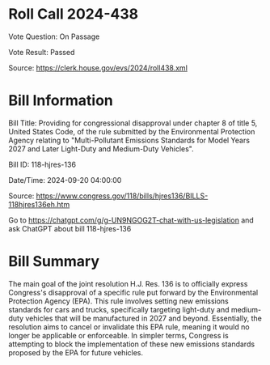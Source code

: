 # Roll Call 2024-438

Vote Question: On Passage

Vote Result: Passed

Source: https://clerk.house.gov/evs/2024/roll438.xml

# Bill Information

Bill Title: Providing for congressional disapproval under chapter 8 of title 5, United States Code, of the rule submitted by the Environmental Protection Agency relating to "Multi-Pollutant Emissions Standards for Model Years 2027 and Later Light-Duty and Medium-Duty Vehicles".

Bill ID: 118-hjres-136

Date/Time: 2024-09-20 04:00:00

Source: https://www.congress.gov/118/bills/hjres136/BILLS-118hjres136eh.htm

Go to https://chatgpt.com/g/g-UN9NGOG2T-chat-with-us-legislation and ask ChatGPT about bill 118-hjres-136

# Bill Summary
The main goal of the joint resolution H.J. Res. 136 is to officially express Congress's disapproval of a specific rule put forward by the Environmental Protection Agency (EPA). This rule involves setting new emissions standards for cars and trucks, specifically targeting light-duty and medium-duty vehicles that will be manufactured in 2027 and beyond. Essentially, the resolution aims to cancel or invalidate this EPA rule, meaning it would no longer be applicable or enforceable. In simpler terms, Congress is attempting to block the implementation of these new emissions standards proposed by the EPA for future vehicles.
